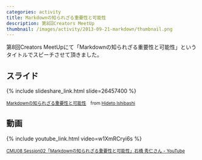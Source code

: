 ```yaml
---
categories: activity
title: Markdownの知られざる重要性と可能性
description: 第8回Creators MeetUp
thumbnail: /images/activity/2013-09-21-markdown/thumbnail.png
---
```


第8回Creators MeetUpにて「Markdownの知られざる重要性と可能性」というタイトルでスピーチさせて頂きました。

## スライド

{% include slideshare_link.html slide=26457400 %}

<small><a href="//www.slideshare.net/HidetoIshibashi/markdown-26457400" title="Markdownの知られざる重要性と可能性" target="_blank">Markdownの知られざる重要性と可能性</a>　from <a href="//www.slideshare.net/HidetoIshibashi" target="_blank">Hideto Ishibashi</a></small>

## 動画

{% include youtube_link.html video=w1XmRCryi6s %}

<small><a href="https://www.youtube.com/watch?v=w1XmRCryi6s">CMU08 Session02「Markdownの知られざる重要性と可能性」石橋 秀仁さん - YouTube</a></small>

